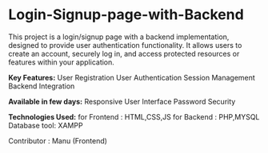 # Login-Signup-page-with-Backend
This project is a login/signup page with a backend implementation, designed to provide user authentication functionality. It allows users to create an account, securely log in, and access protected resources or features within your application.

**Key Features:**
User Registration
User Authentication
Session Management
Backend Integration

**Available in few days:**
Responsive User Interface
Password Security

**Technologies Used:**
for Frontend : HTML,CSS,JS
for Backend : PHP,MYSQL
Database tool: XAMPP


Contributor : Manu (Frontend)
